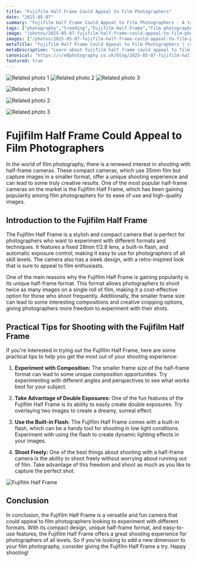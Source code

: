 ```yaml
---
title: "Fujifilm Half Frame Could Appeal to Film Photographers"
date: "2025-05-07"
summary: "Fujifilm Half Frame Could Appeal to Film Photographers - A trending topic in photography."
tags: ["photography","trending","Fujifilm Half Frame","film photographers","35mm film","compact camera","unique shooting experience","creative results","half-frame format","double exposures","built-in flash","composition opportunities"]
image: "/photos/2025-05-07-fujifilm-half-frame-could-appeal-to-film-photographers-1.jpg"
images: ["/photos/2025-05-07-fujifilm-half-frame-could-appeal-to-film-photographers-1.jpg","/photos/2025-05-07-fujifilm-half-frame-could-appeal-to-film-photographers-2.jpg","/photos/2025-05-07-fujifilm-half-frame-could-appeal-to-film-photographers-3.jpg"]
metaTitle: "Fujifilm Half Frame Could Appeal to Film Photographers | cre8 Photography"
metaDescription: "Learn about fujifilm half frame could appeal to film photographers in photography with practical tips and insights."
canonical: "https://cre8photography.co.uk/blog/2025-05-07-fujifilm-half-frame-could-appeal-to-film-photographers"
featured: true
---
```


<!-- Gallery as HTML -->

<div class="grid grid-cols-1 sm:grid-cols-2 md:grid-cols-3 gap-4">
  <img src="/photos/2025-05-07-fujifilm-half-frame-could-appeal-to-film-photographers-1.jpg" alt="Related photo 1" class="w-full rounded-lg" />
<img src="/photos/2025-05-07-fujifilm-half-frame-could-appeal-to-film-photographers-2.jpg" alt="Related photo 2" class="w-full rounded-lg" />
<img src="/photos/2025-05-07-fujifilm-half-frame-could-appeal-to-film-photographers-3.jpg" alt="Related photo 3" class="w-full rounded-lg" />
</div>


<!-- Gallery as Markdown -->
![Related photo 1](/photos/2025-05-07-fujifilm-half-frame-could-appeal-to-film-photographers-1.jpg)


![Related photo 2](/photos/2025-05-07-fujifilm-half-frame-could-appeal-to-film-photographers-2.jpg)


![Related photo 3](/photos/2025-05-07-fujifilm-half-frame-could-appeal-to-film-photographers-3.jpg)



# Fujifilm Half Frame Could Appeal to Film Photographers

In the world of film photography, there is a renewed interest in shooting with half-frame cameras. These compact cameras, which use 35mm film but capture images in a smaller format, offer a unique shooting experience and can lead to some truly creative results. One of the most popular half-frame cameras on the market is the Fujifilm Half Frame, which has been gaining popularity among film photographers for its ease of use and high-quality images.

## Introduction to the Fujifilm Half Frame

The Fujifilm Half Frame is a stylish and compact camera that is perfect for photographers who want to experiment with different formats and techniques. It features a fixed 28mm f/2.8 lens, a built-in flash, and automatic exposure control, making it easy to use for photographers of all skill levels. The camera also has a sleek design, with a retro-inspired look that is sure to appeal to film enthusiasts.

One of the main reasons why the Fujifilm Half Frame is gaining popularity is its unique half-frame format. This format allows photographers to shoot twice as many images on a single roll of film, making it a cost-effective option for those who shoot frequently. Additionally, the smaller frame size can lead to some interesting compositions and creative cropping options, giving photographers more freedom to experiment with their shots.

## Practical Tips for Shooting with the Fujifilm Half Frame

If you're interested in trying out the Fujifilm Half Frame, here are some practical tips to help you get the most out of your shooting experience:

1. **Experiment with Composition:** The smaller frame size of the half-frame format can lead to some unique composition opportunities. Try experimenting with different angles and perspectives to see what works best for your subject.

2. **Take Advantage of Double Exposures:** One of the fun features of the Fujifilm Half Frame is its ability to easily create double exposures. Try overlaying two images to create a dreamy, surreal effect.

3. **Use the Built-in Flash:** The Fujifilm Half Frame comes with a built-in flash, which can be a handy tool for shooting in low light conditions. Experiment with using the flash to create dynamic lighting effects in your images.

4. **Shoot Freely:** One of the best things about shooting with a half-frame camera is the ability to shoot freely without worrying about running out of film. Take advantage of this freedom and shoot as much as you like to capture the perfect shot.

![Fujifilm Half Frame](/path/to/image)

## Conclusion

In conclusion, the Fujifilm Half Frame is a versatile and fun camera that could appeal to film photographers looking to experiment with different formats. With its compact design, unique half-frame format, and easy-to-use features, the Fujifilm Half Frame offers a great shooting experience for photographers of all levels. So if you're looking to add a new dimension to your film photography, consider giving the Fujifilm Half Frame a try. Happy shooting!

